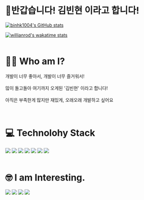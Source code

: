# 🤟반갑습니다! 김빈현 이라고 합니다!                                                                                                                                              

[![binhk1004's GitHub stats](https://github-readme-stats.vercel.app/api?username=binhk1004&show_icons=true&count_private=true&line_height=24&theme=dracula&hide=stars)](https://github.com/binhk1004/github-readme-stats) <p></p>
[![willianrod's wakatime stats](https://github-readme-stats-sand-six-91.vercel.app/api/wakatime?username=binhk1004&layout=compact&layout=compact&theme=dracula)](https://github.com/binhk1004/github-readme-stats)
<br></br>

# 🧑🏻 Who am I?

  개발이 너무 좋아서, 개발이 너무 즐거워서! </br>
  <br> 많이 돌고돌아 여기까지 오게된 '김빈현' 이라고 합니다! </br>
  <br> 아직은 부족한게 많지만 재밌게, 오래오래 개발하고 싶어요 </br>
  <br></br>

# 💻 Technolohy Stack

<span><img src="https://img.shields.io/badge/HTML-e34f26?style=flat&logo=html5&logoColor=white"/></span>
<span><img src="https://img.shields.io/badge/CSS-1572b6?style=flat&logo=css3&logoColor=white"/></span>
<span><img src="https://img.shields.io/badge/JavaScript-dbab09?style=flat&logo=javascript&logoColor=white"/></span>
<span><img src="https://img.shields.io/badge/Python-3776AB?style=flat&logo=Python&logoColor=white"/></span>
<span><img src="https://img.shields.io/badge/Java-lightgrey?style=flat&logo=Java&logoColor=white"/></span>
<span><img src="https://img.shields.io/badge/Git-F05032?style=flat&logo=Git&logoColor=white"/></span>
<span><img src="https://img.shields.io/badge/GitHub-181717?style=flat&logo=GitHub&logoColor=white"/></span>
<br></br>

# 🤓 I am Interesting.

<span><img src="https://img.shields.io/badge/React-61DAFB?style=flat&logo=React&logoColor=white"/></span>
<span><img src="https://img.shields.io/badge/Go-00AED8?style=flat&logo=Go&logoColor=white"/></span>
<span><img src="https://img.shields.io/badge/MySQL-4479A1?style=flat&logo=MySQL&logoColor=white"/></span>
<span><img src="https://img.shields.io/badge/Linux-000000?style=flat&logo=Linux&logoColor=white"/></span>
<br></br>

